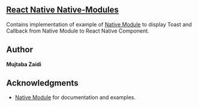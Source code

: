 ## [**React Native Native-Modules**](https://github.com/mujtaba-zaidi/RNMultipleSamples/tree/nativeModules)

Contains implementation of example of [Native Module](https://facebook.github.io/react-native/docs/native-modules-android) to display Toast and Callback from Native Module to React Native Component.

## Author

**Mujtaba Zaidi**

## Acknowledgments

- [Native Module](https://facebook.github.io/react-native/docs/native-modules-android) for documentation and examples.
